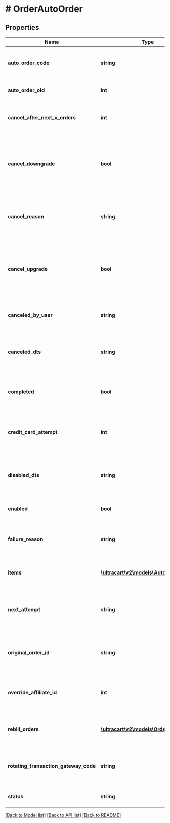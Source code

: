 # # OrderAutoOrder

## Properties

Name | Type | Description | Notes
------------ | ------------- | ------------- | -------------
**auto_order_code** | **string** | Unique code assigned to this auto order | [optional]
**auto_order_oid** | **int** | Auto order object identifier | [optional]
**cancel_after_next_x_orders** | **int** | Cancel this auto order after X additional rebills | [optional]
**cancel_downgrade** | **bool** | True if the auto order was canceled because the customer purchased a downgrade item | [optional]
**cancel_reason** | **string** | The reason this auto order was canceled by either merchant or customer | [optional]
**cancel_upgrade** | **bool** | True if the auto order was canceled because the customer purchased an upgrade item | [optional]
**canceled_by_user** | **string** | The user that canceled the auto order | [optional]
**canceled_dts** | **string** | The date/time that the auto order was canceled | [optional]
**completed** | **bool** | True if the auto order ran successfully to completion | [optional]
**credit_card_attempt** | **int** | The number of credit card attempts that have taken place | [optional]
**disabled_dts** | **string** | The date/time the auto order was disabled due to failed rebills | [optional]
**enabled** | **bool** | True if this auto order is enabled | [optional]
**failure_reason** | **string** | The reason this auto order failed during the last rebill attempt | [optional]
**items** | [**\ultracart\v2\models\AutoOrderItem[]**](AutoOrderItem.md) | The items that are setup to rebill | [optional]
**next_attempt** | **string** | The next time that the auto order will be attempted for processing | [optional]
**original_order_id** | **string** | The original order id that this auto order is associated with. | [optional]
**override_affiliate_id** | **int** | Override the affiliate id given credit for rebills of this auto order | [optional]
**rebill_orders** | [**\ultracart\v2\models\Order[]**](Order.md) | Rebill orders that have taken place on this auto order | [optional]
**rotating_transaction_gateway_code** | **string** | The RTG code associated with this order for future rebills | [optional]
**status** | **string** | The status of the auto order | [optional]

[[Back to Model list]](../../README.md#models) [[Back to API list]](../../README.md#endpoints) [[Back to README]](../../README.md)

